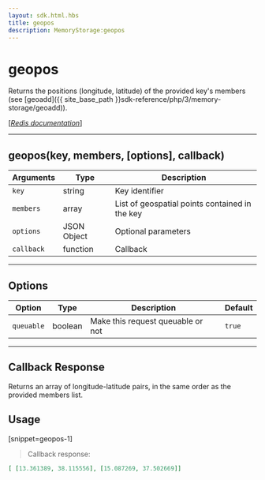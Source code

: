 ```yaml
---
layout: sdk.html.hbs
title: geopos
description: MemoryStorage:geopos
---
```

  

# geopos
Returns the positions (longitude, latitude) of the provided key's members (see [geoadd]({{ site_base_path }}sdk-reference/php/3/memory-storage/geoadd)).  

[[_Redis documentation_]](https://redis.io/commands/geopos)

---

## geopos(key, members, [options], callback)

| Arguments | Type | Description |
|---------------|---------|----------------------------------------|
| `key` | string | Key identifier |
| `members` | array | List of geospatial points contained in the key |
| `options` | JSON Object | Optional parameters |
| `callback` | function | Callback |

---

## Options

| Option | Type | Description | Default |
|---------------|---------|----------------------------------------|---------|
| `queuable` | boolean | Make this request queuable or not  | `true` |

---

## Callback Response

Returns an array of longitude-latitude pairs, in the same order as the provided members list.  

## Usage

[snippet=geopos-1]
> Callback response:

```json
[ [13.361389, 38.115556], [15.087269, 37.502669]]
```